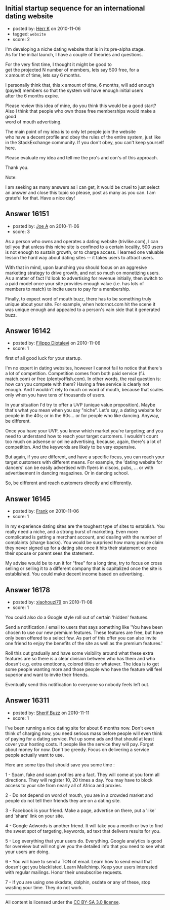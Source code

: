 ## Initial startup sequence for an international dating website

- posted by: [Herr K](https://stackexchange.com/users/-1/3855-herr-k) on 2010-11-06
- tagged: `website`
- score: 2

I'm developing a niche dating website that is in its pre-alpha stage.  
As for the initial launch, I have a couple of theories and questions.  

For the very first time, I thought it might be good to  
get the projected N number of members, lets say 500 free, for a   
x amount of time, lets say 6 months.  

I personally think that, this x amount of time, 6 months, will add enough  
(payed) members so that the system will have enough initial users  
after the 6 months expire.  

Please review this idea of mine, do you think this would be a good start?    
Also I think that people who own those free memberships would make a good  
word of mouth advertising.  

The main point of my idea is to only let people join the website  
who have a decent profile and obey the rules of the entire system, just like  
in the StackExchange community. If you don't obey, you can't keep yourself here.  

Please evaluate my idea and tell me the pro's and con's of this approach.  

Thank you.  

Note:

I am seeking as many answers as i can get, it would be cruel to just select an answer and close this topic so please, post as many as you can. I am grateful for that. Have a nice day!


## Answer 16151

- posted by: [Joe A](https://stackexchange.com/users/-1/60-joe-a) on 2010-11-06
- score: 3

As a person who owns and operates a dating website (trivlike.com), I can tell you that unless this niche site is confined to a certain locality, 500 users is not enough to sustain growth, or to charge access. I learned one valuable lesson the hard way about dating sites -- it takes users to attract users.

With that in mind, upon launching you should focus on an aggresive marketing strategy to drive growth, and not so much on monetizing users. As a matter of fact I'd look to advertising for revenue initially, then switch to a paid model once your site provides enough value (i.e. has lots of members to match) to incite users to pay for a membership.

Finally, to expect word of mouth buzz, there has to be something truly unique about your site. For example, when hotornot.com hit the scene it was unique enough and appealed to a person's vain side that it generated buzz.


## Answer 16142

- posted by: [Filippo Diotalevi](https://stackexchange.com/users/-1/4482-filippo-diotalevi) on 2010-11-06
- score: 1

first of all good luck for your startup.

I'm no expert in dating websites, however I cannot fail to notice that there's a lot of competition. Competition comes from both paid service (f.i. match.com) or free (plentyoffish.com). In other words, the real question is: how can you compete with them? Having a free service is clearly not enough. And I wouldn't rely to much on word of mouth, because that scales only when you have tens of thousands of users.

In your situation I'd try to offer a UVP (unique value proposition). Maybe that's what you mean when you say "niche". Let's say, a dating website for people in the 40s; or in the 60s... or for people who like dancing. Anyway, be different.

Once you have your UVP, you know which market you're targeting; and you need to understand how to reach your target customers. I wouldn't count too much on adsense or online advertising, because, again, there's a lot of competition. And the keywords are likely to be very expensive. 

But again, if you are different, and have a specific focus, you can reach your target customers with different means. For example, the 'dating website for dancers' can be easily advertised with flyers in discos, pubs, ... or with advertisement in dancing magazines. Or in dancing school. 

So, be different and reach customers directly and differently.


## Answer 16145

- posted by: [Frank](https://stackexchange.com/users/-1/4858-frank) on 2010-11-06
- score: 1

In my experience dating sites are the toughest type of sites to establish.  You really need a niche, and a strong burst of marketing.  Even more complicated is getting a merchant account, and dealing with the number of complaints (charge backs).  You would be surprised how many people claim they never signed up for a dating site once it hits their statement or once their spouse or parent sees the statement.

My advise would be to run it for "free" for a long time, try to focus on cross selling or selling it to a different company that is capitalized once the site is established.   You could make decent income based on advertising.  


## Answer 16178

- posted by: [xiaohouzi79](https://stackexchange.com/users/-1/4868-xiaohouzi79) on 2010-11-08
- score: 1

You could also do a Google style roll out of certain 'hidden' features.

Send a notification / email to users that says something like 'You have been chosen to use our new premium features. These features are free, but have only been offered to a select few. As part of this offer you can also invite one friend to enjoy the benefits of the site as well as the premium features.'

Roll this out gradually and have some visibility around what these extra features are so there is a clear division between who has them and who doesn't e.g. extra emoticons, colored titles or whatever. The idea is to get some people wanting more and those people who have the feature will feel superior and want to invite their friends.

Eventually send this notification to everyone so nobody feels left out.


## Answer 16311

- posted by: [Sherif Buzz](https://stackexchange.com/users/-1/4592-sherif-buzz) on 2010-11-11
- score: 1

I've been running a nice dating site for about 6 months now. Don't even think of charging now, you need serious mass before people will even think of paying for a dating service. Put up some ads and that should at least cover your hosting costs. If people like the service they will pay. Forget about money for now. Don't be greedy. Focus on delivering a service people actually want to use.

Here are some tips that should save you some time :

1 - Spam, fake and scam profiles are a fact. They will come at you form all directions. They will register 10, 20 times a day. You may have to block access to your site from nearly all of Africa and proxies.

2 - Do not depend on word of mouth, you are in a crowded market and people do not tell their friends they are on a dating site.

3 - Facebook is your friend. Make a page, advertise on there, put a 'like' and 'share' link on your site.

4 - Google Adwords is another friend. It will take you a month or two to find the sweet spot of targeting, keywords, ad text that delivers results for you.

5 - Log everything that your users do. Everything. Google analytics is good for overview but will not give you the detailed info that you need to see what your users are doing.

6 - You will have to send a TON of email. Learn how to send email that doesn't get you blacklisted. Learn Mailchimp. Keep your users interested with regular mailings. Honor their unsubscribe requests.

7 - If you are using one skadate, dolphin, osdate or any of these, stop wasting your time. They do not work.





---

All content is licensed under the [CC BY-SA 3.0 license](https://creativecommons.org/licenses/by-sa/3.0/).
